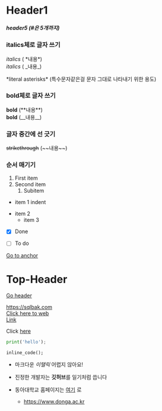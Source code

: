 # Header1 

##### header5 (\#은 5개까지)

### italics체로 글자 쓰기
*italics* ( \*내용\*) <br>
_italics_ ( \_내용\_) <br>

\*literal asterisks\*  (특수문자같은걸 문자 그대로 나타내기 위한 용도) <br>

### bold체로 글자 쓰기
**bold** (\*\*내용\*\*) <br>
__bold__ (\_\_내용\_\_) <br>

### 글자 중간에 선 긋기
~~strikethrough~~ (\~\~내용\~\~) <br>

### 순서 매기기
1. First item
2. Second item
   1. Subitem

* item 1
   indent
- item 2
   + item 3

- [x] Done
- [ ] To do


<a id="anchor"></a>
[Go to anchor](#anchor)
# Top-Header
[Go header](#Top-Header)


https://sqlbak.com
<br>
[Click here to web](https://sqlbak.com "sqlbak 이라는 사이트") <br>
[Link](https://sqlbak.com "optional title")
<br>

Click [here][id]

[id]:http://sqlbak.com


```python
print('hello');
```
`inline_code();`


* 마크다운 *이탤릭* 어렵지 않아요!
* 진정한 개발자는 **깃허브**를 일기처럼 씁니다


* 동아대학교 홈페이지는 [여기][id] 로
  * https://www.donga.ac.kr

[id]:https://www.donga.ac.kr
